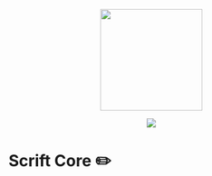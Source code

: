 <p align="center"><img width="180" src="https://raw.githubusercontent.com/scriftproject/assets/main/SVG/Logo_core.svg"></p>

<p align="center"><img src="https://img.shields.io/github/license/scriftproject/core"></p>

# Scrift Core ✏️


